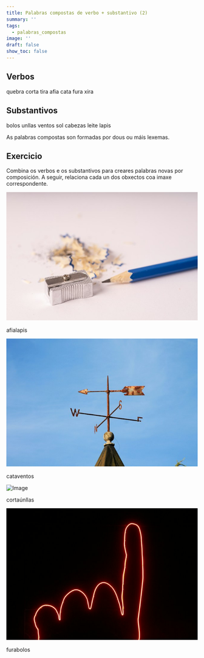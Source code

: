 ```yaml
---
title: Palabras compostas de verbo + substantivo (2)
summary: ''
tags:
  - palabras_compostas
image: ''
draft: false
show_toc: false
---
```

## Verbos

<e-layout>

<e-tag color=2>quebra</e-tag>  <e-tag color=2>corta</e-tag> <e-tag color=2>tira</e-tag> <e-tag color=2>afia</e-tag> <e-tag color=2>cata</e-tag>  <e-tag color=2>fura</e-tag> <e-tag color=2>xira</e-tag> 

</e-layout>

## Substantivos

<e-layout>

<e-tag color=1>bolos</e-tag>  <e-tag color=1>unllas</e-tag> <e-tag color=1>ventos</e-tag> <e-tag color=1>sol</e-tag> <e-tag color=1>cabezas</e-tag>  <e-tag color=1>leite</e-tag> <e-tag color=1>lapis</e-tag> 

</e-layout>

As palabras compostas son formadas por dous ou máis lexemas.

## Exercicio

Combina os verbos e os substantivos para creares palabras novas por composición. A seguir, relaciona cada un dos obxectos coa imaxe correspondente.

![Image](/img/afialapis.jpg)

<e-answer>afialapis</e-answer>

![Image](/img/cataventos.jpg)

<e-answer>cataventos</e-answer>

![Image](/img/corta_uñas.jpg)

<e-answer>cortaúnllas</e-answer> 

![Image](/img/furabolos.jpg)

<e-answer>furabolos</e-answer> 


